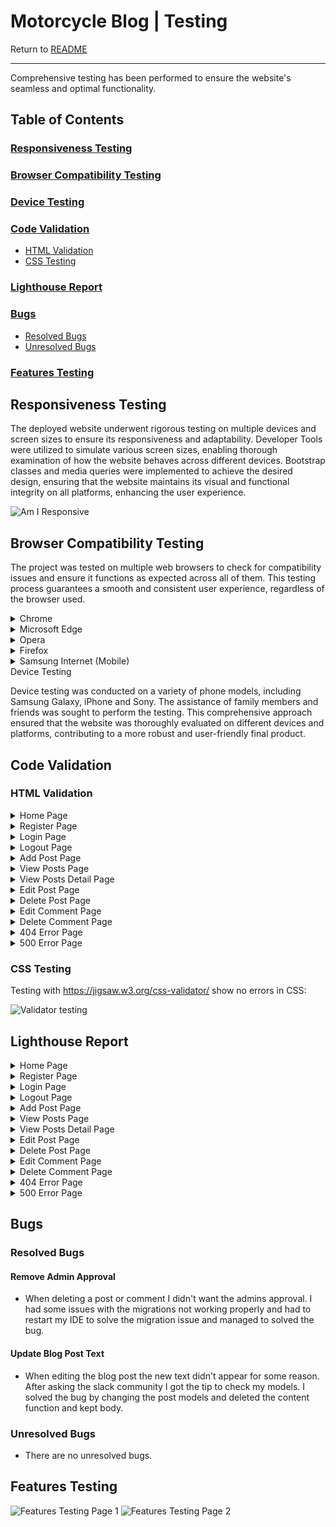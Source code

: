 # Motorcycle Blog | Testing

Return to [README](README.md)
- - -
Comprehensive testing has been performed to ensure the website's seamless and optimal functionality.

## Table of Contents
### [Responsiveness Testing](#responsiveness-testing-1)
### [Browser Compatibility Testing](#browser-compatibility-testing-1)
### [Device Testing](#device-testing-1)
### [Code Validation](#code-validation-1)
* [HTML Validation](#html-validation)
* [CSS Testing](#css-testing)
### [Lighthouse Report](#lighthouse-report-1)
### [Bugs](#bugs-1)
* [Resolved Bugs](#resolved-bugs)
* [Unresolved Bugs](#unresolved-bug)
### [Features Testing](#features-testing-1)

## Responsiveness Testing

The deployed website underwent rigorous testing on multiple devices and screen sizes to ensure its responsiveness and adaptability. Developer Tools were utilized to simulate various screen sizes, enabling thorough examination of how the website behaves across different devices. Bootstrap classes and media queries were implemented to achieve the desired design, ensuring that the website maintains its visual and functional integrity on all platforms, enhancing the user experience.

![Am I Responsive](media/images/responsive.jpg)

## Browser Compatibility Testing

The project was tested on multiple web browsers to check for compatibility issues and ensure it functions as expected across all of them. This testing process guarantees a smooth and consistent user experience, regardless of the browser used.

<details>
<summary> Chrome
</summary>

![Chrome](media/images/testing/browser/chrome.jpg)
</details>

<details>
<summary> Microsoft Edge
</summary>

![Microsoft Edge](media/images/testing/browser/microsoftedge.jpg)
</details>

<details>
<summary> Opera
</summary>

![Opera](media/images/testing/browser/opera.jpg)
</details>

<details>
<summary> Firefox
</summary>

![Firefox](media/images/testing/browser/firefox.jpg)
</details>

<details>
<summary> Samsung Internet (Mobile)
</summary>

![Samsung Internet Mobile](media/images/testing/browser/mobile.jpg)
</details

## Device Testing

Device testing was conducted on a variety of phone models, including Samsung Galaxy, iPhone and Sony. The assistance of family members and friends was sought to perform the testing. This comprehensive approach ensured that the website was thoroughly evaluated on different devices and platforms, contributing to a more robust and user-friendly final product.

## Code Validation

### HTML Validation

<details>
<summary> Home Page
</summary>

![Home Page](media/images/testing/code-validation/w3homeIndex.jpg)
</details>

<details>
<summary> Register Page
</summary>

![Register Page](media/images/testing/code-validation/w3signup.jpg)
- Since I'am using templates I cannot fix these errors.
</details>

<details>
<summary> Login Page
</summary>

![Login Page](media/images/testing/code-validation/w3login.jpg)
</details>

<details>
<summary> Logout Page
</summary>

![Logout Page](media/images/testing/code-validation/w3logout.jpg)
</details>

<details>
<summary> Add Post Page
</summary>

![Add Post Page](media/images/testing/code-validation/w3add_post.jpg)
</details>

<details>
<summary> View Posts Page
</summary>

![View Posts Page](media/images/testing/code-validation/w3post_list.jpg)
</details>

<details>
<summary> View Posts Detail Page
</summary>

![View Posts Detail Page](media/images/testing/code-validation/w3post_detail.jpg)
</details>

<details>
<summary> Edit Post Page
</summary>

![Edit Post Page](media/images/testing/code-validation/w3edit_post.jpg)
</details>

<details>
<summary> Delete Post Page
</summary>

![Delete Post Page](media/images/testing/code-validation/w3delete_post.jpg)
</details>

<details>
<summary> Edit Comment Page
</summary>

![Edit Comment Page](media/images/testing/code-validation/w3edit_comment.jpg)
</details>

<details>
<summary> Delete Comment Page
</summary>

![Delete Comment Page](media/images/testing/code-validation/w3comment_delete.jpg)
</details>

<details>
<summary> 404 Error Page
</summary>

![404 Error Page](media/images/testing/code-validation/w3404.jpg)
</details>

<details>
<summary> 500 Error Page
</summary>

![500 Error Page]()
</details>

### CSS Testing

Testing with <https://jigsaw.w3.org/css-validator/> show no errors in CSS:

![Validator testing](media/images/testing/css.jpg)

## Lighthouse Report

<details>
<summary> Home Page
</summary>

![Home Page](media/images/testing/lighthouse/lhhome.jpg)
</details>

<details>
<summary> Register Page
</summary>

![Register Page](media/images/testing/lighthouse/lhsignup.jpg)
</details>

<details>
<summary> Login Page
</summary>

![Login Page](media/images/testing/lighthouse/lhlogin.jpg)
</details>

<details>
<summary> Logout Page
</summary>

![Logout Page](media/images/testing/lighthouse/lhlogout.jpg)
</details>

<details>
<summary> Add Post Page
</summary>

![Add Post Page](media/images/testing/lighthouse/lhaddpost.jpg)
</details>

<details>
<summary> View Posts Page
</summary>

![View Posts Page](media/images/testing/lighthouse/lhpostlist.jpg)
</details>

<details>
<summary> View Posts Detail Page
</summary>

![View Posts Detail Page](media/images/testing/lighthouse/lhpostdetail.jpg)
</details>

<details>
<summary> Edit Post Page
</summary>

![Edit Post Page](media/images/testing/lighthouse/lheditpost.jpg)
</details>

<details>
<summary> Delete Post Page
</summary>

![Delete Post Page](media/images/testing/lighthouse/lhdeletepost.jpg)
</details>

<details>
<summary> Edit Comment Page
</summary>

![Edit Comment Page](media/images/testing/lighthouse/lheditcomment.jpg)
</details>

<details>
<summary> Delete Comment Page
</summary>

![Delete Comment Page](media/images/testing/lighthouse/lhdeletecomment.jpg)
</details>

<details>
<summary> 404 Error Page
</summary>

![404 Error Page](media/images/testing/lighthouse/lherror404.jpg)
</details>

<details>
<summary> 500 Error Page
</summary>

![500 Error Page]()
</details>

## Bugs

### Resolved Bugs

#### Remove Admin Approval

* When deleting a post or comment I didn't want the admins approval. I had some issues with the migrations not working properly and had to restart my IDE to solve the migration issue and managed to solved the bug.

#### Update Blog Post Text

* When editing the blog post the new text didn't appear for some reason. After asking the slack community I got the tip to check my models. I solved the bug by changing the post models and deleted the content function and kept body.

### Unresolved Bugs

* There are no unresolved bugs.

## Features Testing

![Features Testing Page 1](media/images/testing1.jpg)
![Features Testing Page 2](media/images/testing2.jpg)
